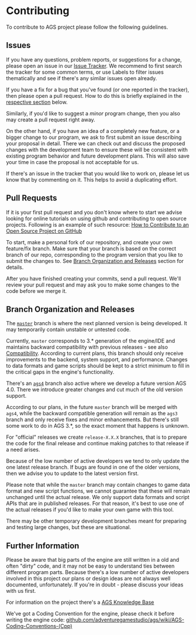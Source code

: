 # Contributing

To contribute to AGS project please follow the following guidelines.

## Issues

If you have any questions, problem reports, or suggestions for a change, please open an issue in our [Issue Tracker](https://github.com/adventuregamestudio/ags/issues). We recommend to first search the tracker for some common terms, or use Labels to filter issues thematically and see if there's any similar issues open already.

If you have a fix for a bug that you've found (or one reported in the tracker), then please open a pull request. How to do this is briefly explained in the [respective section](CONTRIBUTING.md#pull-requests) below.

Similarly, if you'd like to suggest a *minor* program change, then you also may create a pull request right away.

On the other hand, if you have an idea of a completely new feature, or a bigger change to our program, we ask to first submit an issue describing your proposal in detail. There we can check out and discuss the proposed changes with the development team to ensure these will be consistent with existing program behavior and future development plans. This will also save your time in case the proposal is not acceptable for us.

If there's an issue in the tracker that you would like to work on, please let us know that by commenting on it. This helps to avoid a duplicating effort.

## Pull Requests

If it is your first pull request and you don't know where to start we advise looking for online tutorials on using github and contributing to open source projects.
Following is an example of such resource: [How to Contribute to an Open Source Project on GitHub](https://egghead.io/courses/how-to-contribute-to-an-open-source-project-on-github)

To start, make a personal fork of our repository, and create your own feature/fix branch. Make sure that your branch is based on the correct branch of our repo, corresponding to the program version that you like to submit the changes to. See [Branch Organization and Releases](CONTRIBUTING.md#branch-organization-and-releases) section for details.

After you have finished creating your commits, send a pull request. We'll review your pull request and may ask you to make some changes to the code before we merge it.

## Branch Organization and Releases

The [`master`][master-br] branch is where the next planned version is being developed. It may temporarily contain unstable or untested code.

Currently, `master` corresponds to 3.\* generation of the engine/IDE and maintains backward compatibility with previous releases - see also [Compatibility](README.md#ags-game-compatibility). According to current plans, this branch should only receive improvements to the backend, system support, and performance. Changes to data formats and game scripts should be kept to a strict minimum to fill in the critical gaps in the engine's functionality.

There's an [`ags4`][ags4-br] branch also active where we develop a future version AGS 4.0. There we introduce greater changes and cut much of the old version support.

According to our plans, in the future `master` branch will be merged with `ags4`, while the backward compatible generation will remain as the `ags3` branch and only receive fixes and minor enhancements. But there's still some work to do in AGS 3.\*, so the exact moment that happens is unknown.

For "official" releases we create `release-X.X.X` branches, that is to prepare the code for the final release and continue making patches to that release if a need arises. 

Because of the low number of active developers we tend to only update the one latest release branch. If bugs are found in one of the older versions, then we advise you to update to the latest version first.

Please note that while the `master` branch may contain changes to game data format and new script functions, we cannot guarantee that these will remain unchanged until the actual release. We only support data formats and script APIs that are in published releases. For that reason, it's best to use one of the actual releases if you'd like to make your own game with this tool.

There may be other temporary development branches meant for preparing and testing large changes, but these are situational.

## Further Information

Please be aware that big parts of the engine are still written in a old and often "dirty" code, and it may not be easy to understand ties between different program parts. Because there's a low number of active developers involved in this project our plans or design ideas are not always well documented, unfortunately. If you're in doubt - please discuss your ideas with us first.

For information on the project there's a [AGS Knowledge Base](https://github.com/adventuregamestudio/ags/wiki)

We've got a Coding Convention for the engine, please check it before writing the engine code: [github.com/adventuregamestudio/ags/wiki/AGS-Coding-Conventions-(Cpp)](https://github.com/adventuregamestudio/ags/wiki/AGS-Coding-Conventions-(Cpp))


[master-br]: https://github.com/adventuregamestudio/ags/tree/master
[ags4-br]: https://github.com/adventuregamestudio/ags/tree/ags4
